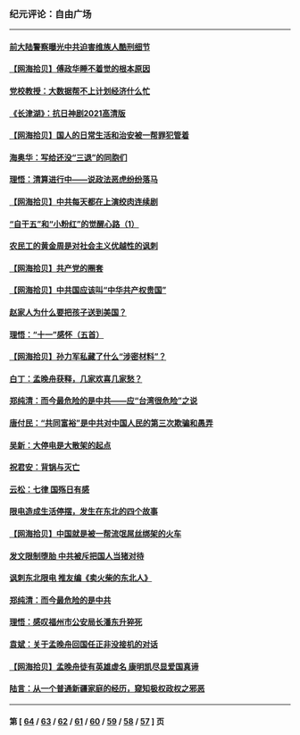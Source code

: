 ### 纪元评论：自由广场
---
#### [前大陆警察曝光中共迫害维族人酷刑细节](../../pages/nsc993/n13290422.md) 
#### [【网海拾贝】傅政华睡不着觉的根本原因](../../pages/nsc993/n13287736.md) 
#### [党校教授：大数据帮不上计划经济什么忙](../../pages/nsc993/n13287648.md) 
#### [《长津湖》：抗日神剧2021高清版](../../pages/nsc993/n13284959.md) 
#### [【网海拾贝】国人的日常生活和治安被一帮罪犯管着](../../pages/nsc993/n13285024.md) 
#### [海奥华：写给还没“三退”的同胞们](../../pages/nsc993/n13284718.md) 
#### [理悟：清算进行中——说政法恶虎纷纷落马](../../pages/nsc993/n13284707.md) 
#### [【网海拾贝】中共每天都在上演绞肉连续剧](../../pages/nsc993/n13282662.md) 
#### [“自干五”和“小粉红”的觉醒心路（1）](../../pages/nsc993/n13282577.md) 
#### [农民工的黄金周是对社会主义优越性的讽刺](../../pages/nsc993/n13279129.md) 
#### [【网海拾贝】共产党的圈套](../../pages/nsc993/n13279355.md) 
#### [【网海拾贝】中共国应该叫“中华共产权贵国”](../../pages/nsc993/n13277732.md) 
#### [赵家人为什么要把孩子送到美国？](../../pages/nsc993/n13277707.md) 
#### [理悟：“十一”感怀（五首）](../../pages/nsc993/n13277203.md) 
#### [【网海拾贝】孙力军私藏了什么“涉密材料”？](../../pages/nsc993/n13276325.md) 
#### [白丁：孟晚舟获释，几家欢喜几家愁？](../../pages/nsc993/n13276158.md) 
#### [郑纯清：而今最危险的是中共——应“台湾很危险”之说](../../pages/nsc993/n13276137.md) 
#### [唐付民：“共同富裕”是中共对中国人民的第三次欺骗和愚弄](../../pages/nsc993/n13276091.md) 
#### [吴新：大停电是大散架的起点](../../pages/nsc993/n13276065.md) 
#### [祝君安：背锅与灭亡](../../pages/nsc993/n13276014.md) 
#### [云松：七律 国殇日有感](../../pages/nsc993/n13276007.md) 
#### [限电造成生活停摆，发生在东北的四个故事](../../pages/nsc993/n13275888.md) 
#### [【网海拾贝】中国就是被一帮流氓屌丝绑架的火车](../../pages/nsc993/n13274121.md) 
#### [发文限制堕胎 中共被斥把国人当猪对待](../../pages/nsc993/n13273979.md) 
#### [讽刺东北限电 推友编《卖火柴的东北人》](../../pages/nsc993/n13273892.md) 
#### [郑纯清：而今最危险的是中共](../../pages/nsc993/n13272870.md) 
#### [理悟：感叹福州市公安局长潘东升猝死](../../pages/nsc993/n13272713.md) 
#### [袁斌：关于孟晚舟回国任正非没接机的对话](../../pages/nsc993/n13271186.md) 
#### [【网海拾贝】孟晚舟徒有英雄虚名 康明凯尽显爱国真谛](../../pages/nsc993/n13271234.md) 
#### [陆言：从一个普通新疆家庭的经历，窥知极权政权之邪恶](../../pages/nsc993/n13271104.md) 

---
#### 第 [ [64](./64.md) / [63](./63.md) / [62](./62.md) / [61](./61.md) / [60](./60.md) / [59](./59.md) / [58](./58.md) / [57](./57.md) ] 页
